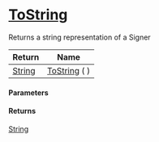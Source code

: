 # [ToString](./Signer--ToString.md)

Returns a string representation of a Signer

| Return | Name | 
| --- | --- | 
| [String](https://docs.microsoft.com/en-us/dotnet/api/System.String) | [ToString](./Signer--ToString.md) (  ) | 


#### Parameters

#### Returns
[String](https://docs.microsoft.com/en-us/dotnet/api/System.String)<br>
